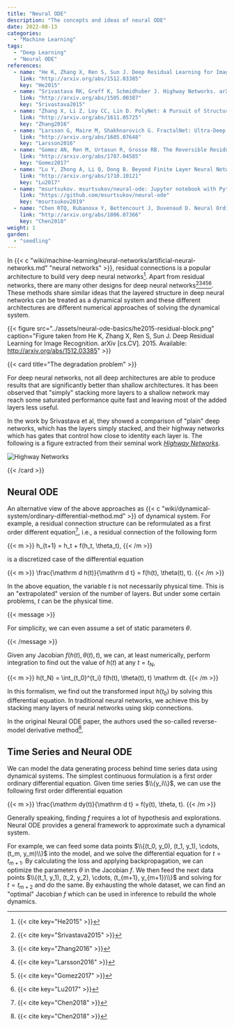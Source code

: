 ```yaml
---
title: "Neural ODE"
description: "The concepts and ideas of neural ODE"
date: 2022-08-13
categories:
  - "Machine Learning"
tags:
  - "Deep Learning"
  - "Neural ODE"
references:
  - name: "He K, Zhang X, Ren S, Sun J. Deep Residual Learning for Image Recognition. arXiv [cs.CV]. 2015. Available: http://arxiv.org/abs/1512.03385"
    link: "http://arxiv.org/abs/1512.03385"
    key: "He2015"
  - name: "Srivastava RK, Greff K, Schmidhuber J. Highway Networks. arXiv [cs.LG]. 2015. Available: http://arxiv.org/abs/1505.00387"
    link: "http://arxiv.org/abs/1505.00387"
    key: "Srivastava2015"
  - name: "Zhang X, Li Z, Loy CC, Lin D. PolyNet: A Pursuit of Structural Diversity in Very Deep Networks. arXiv [cs.CV]. 2016. Available: http://arxiv.org/abs/1611.05725"
    link: "http://arxiv.org/abs/1611.05725"
    key: "Zhang2016"
  - name: "Larsson G, Maire M, Shakhnarovich G. FractalNet: Ultra-Deep Neural Networks without Residuals. arXiv [cs.CV]. 2016. Available: http://arxiv.org/abs/1605.07648"
    link: "http://arxiv.org/abs/1605.07648"
    key: "Larsson2016"
  - name: "Gomez AN, Ren M, Urtasun R, Grosse RB. The Reversible Residual Network: Backpropagation Without Storing Activations. arXiv [cs.CV]. 2017. Available: http://arxiv.org/abs/1707.04585"
    link: "http://arxiv.org/abs/1707.04585"
    key: "Gomez2017"
  - name: "Lu Y, Zhong A, Li Q, Dong B. Beyond Finite Layer Neural Networks: Bridging Deep Architectures and Numerical Differential Equations. arXiv [cs.CV]. 2017. Available: http://arxiv.org/abs/1710.10121"
    link: "http://arxiv.org/abs/1710.10121"
    key: "Lu2017"
  - name: "msurtsukov. msurtsukov/neural-ode: Jupyter notebook with Pytorch implementation of Neural Ordinary Differential Equations. In: GitHub [Internet]. [cited 21 Aug 2022]. Available: https://github.com/msurtsukov/neural-ode"
    link: "https://github.com/msurtsukov/neural-ode"
    key: "msurtsukov2019"
  - name: "Chen RTQ, Rubanova Y, Bettencourt J, Duvenaud D. Neural Ordinary Differential Equations. arXiv [cs.LG]. 2018. Available: http://arxiv.org/abs/1806.07366"
    link: "http://arxiv.org/abs/1806.07366"
    key: "Chen2018"
weight: 1
garden:
  - "seedling"
---
```


In {{< c "wiki/machine-learning/neural-networks/artificial-neural-networks.md" "neural networks" >}}, residual connections is a popular architecture to build very deep neural networks[^He2015]. Apart from residual networks, there are many other designs for deep neural networks[^Srivastava2015][^Zhang2016][^Larsson2016][^Gomez2017][^Lu2017]. These methods share similar ideas that the layered structure in deep neural networks can be treated as a dynamical system and these different architectures are different numerical approaches of solving the dynamical system.


{{< figure src="../assets/neural-ode-basics/he2015-residual-block.png" caption="Figure taken from He K, Zhang X, Ren S, Sun J. Deep Residual Learning for Image Recognition. arXiv [cs.CV]. 2015. Available: http://arxiv.org/abs/1512.03385" >}}


{{< card title="The degradation problem" >}}

For deep neural networks, not all deep architectures are able to produce results that are significantly better than shallow architectures. It has been observed that "simply" stacking more layers to a shallow network may reach some saturated performance quite fast and leaving most of the added layers less useful.

In the work by Srivastava et al, they showed a comparison of "plain" deep networks, which has the layers simply stacked, and their highway networks which has gates that control how close to identity each layer is. The following is a figure extracted from their seminal work [*Highway Networks*](http://arxiv.org/abs/1505.00387).

![Highway Networks](../assets/neural-ode-basics/highway-network-plain-vs-highway-loss.png)

{{< /card >}}



## Neural ODE

An alternative view of the above approaches as {{< c "wiki/dynamical-system/ordinary-differential-method.md" >}} of dynamical system. For example, a residual connection structure can be reformulated as a first order different equation[^Chen2018], i.e., a residual connection of the following form

{{< m >}}
h_{t+1} = h_t + f(h_t, \theta_t),
{{< /m >}}

is a discretized case of the differential equation

{{< m >}}
\frac{\mathrm d h(t)}{\mathrm d t} = f(h(t), \theta(t), t).
{{< /m >}}

In the above equation, the variable $t$ is not necessarily physical time. This is an "extrapolated" version of the number of layers. But under some certain problems, $t$ can be the physical time.

{{< message >}}

For simplicity, we can even assume a set of static parameters $\theta$.

{{< /message >}}


Given any Jacobian $f(h(t), \theta(t), t)$, we can, at least numerically, perform integration to find out the value of $h(t)$ at any $t=t_N$,

{{< m >}}
h(t_N) = \int_{t_0}^{t_i} f(h(t), \theta(t), t) \mathrm dt.
{{< /m >}}

In this formalism, we find out the transformed input $h(t_0)$ by solving this differential equation. In traditional neural networks, we achieve this by stacking many layers of neural networks using skip connections.

In the original Neural ODE paper, the authors used the so-called reverse-model derivative method[^Chen2018].


## Time Series and Neural ODE

We can model the data generating process behind time series data using dynamical systems. The simplest continuous formulation is a first order ordinary differential equation. Given time series $\\{y_i\\}$, we can use the following first order differential equation

{{< m >}}
\frac{\mathrm dy(t)}{\mathrm d t} = f(y(t), \theta, t).
{{< /m >}}

Generally speaking, finding $f$ requires a lot of hypothesis and explorations. Neural ODE provides a general framework to approximate such a dynamical system.

For example, we can feed some data points $\\{(t_0, y_0), (t_1, y_1), \cdots, (t_m, y_m)\\}$ into the model, and we solve the differential equation for $t=t_{m+1}$. By calculating the loss and applying backpropagation, we can optimize the parameters $\theta$ in the Jacobian $f$. We then feed the next data points $\\{(t_1, y_1), (t_2, y_2), \cdots, (t_{m+1}, y_{m+1})\\}$ and solving for $t=t_{m+2}$ and do the same. By exhausting the whole dataset, we can find an "optimal" Jacobian $f$ which can be used in inference to rebuild the whole dynamics.




[^Srivastava2015]: {{< cite key="Srivastava2015" >}}
[^He2015]: {{< cite key="He2015" >}}
[^Zhang2016]: {{< cite key="Zhang2016" >}}
[^Larsson2016]: {{< cite key="Larsson2016" >}}
[^Gomez2017]: {{< cite key="Gomez2017" >}}
[^Lu2017]: {{< cite key="Lu2017" >}}
[^Chen2018]: {{< cite key="Chen2018" >}}